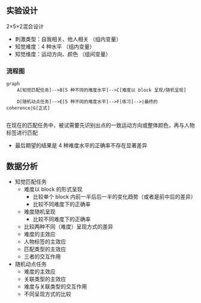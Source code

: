 ## 实验设计
2×5×2混合设计
- 刺激类型：自我相关、他人相关 （组内变量）
- 知觉难度：4 种水平 （组内变量）
- 知觉维度：运动方向、颜色 （组间变量）
### 流程图

```mermaid
graph 
    A[知觉匹配任务]-->B[5 种不同的难度水平]-->C[难度以 block 呈现/随机呈现] 

    D[随机动点任务]-->E[5 种不同的难度水平]-->F[练习]-->|最终的 coherence|G[正式]
    
```
在现在的匹配任务中，被试需要先识别出点的一致运动方向或整体颜色，再与人物标签进行匹配
- 最后期望的结果是 4 种难度水平的正确率不存在显著差异

## 数据分析

- 知觉匹配任务
  - 难度以 block 的形式呈现
    - 比较单个 block 内前一半后后一半的变化趋势（或者是前中后的差异）
    - 比较不同难度下的正确率
  - 难度随机呈现
    - 比较不同难度下的正确率
  - 比较两种不同（难度）呈现方式的差异
  - 难度的主效应
  - 人物标签的主效应
  - 匹配类型的主效应
  - 三者的交互作用
- 随机动点任务
  - 难度的主效应
  - 关联类型的主效应
  - 难度与关联类型的交互作用
  - 不同呈现方式的比较
